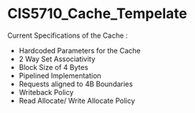# CIS5710_Cache_Tempelate
Current Specifications of the Cache :
- Hardcoded Parameters for the Cache
- 2 Way Set Associativity
- Block Size of 4 Bytes
- Pipelined Implementation
- Requests aligned to 4B Boundaries
- Writeback Policy
- Read Allocate/ Write Allocate Policy
